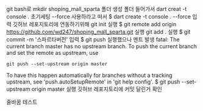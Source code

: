 git bash로 mkdir shoping_mall_sparta 폴더 생성
폴더 들어가서 dart creat -t console . 초기세팅
--force 사용하라고 떠서
$ dart create -t console . --force 입력
깃허브 레포지토리에 연동하기위해 git init 실행
$ git remote add origin https://github.com/wd247/shoping_mall_sparta.git 실행
git add . 실행
$ git commit -m '스파르타버전' 입력
$ git push 실행했으나 멘트 발생 
fatal: The current branch master has no upstream branch.
To push the current branch and set the remote as upstream, use

    git push --set-upstream origin master

To have this happen automatically for branches without a tracking
upstream, see 'push.autoSetupRemote' in 'git help config'.
$     git push --set-upstream origin master 실행
깃허브 레포지토리에 커밋 달린거 확인

줄바꿈 테스트
